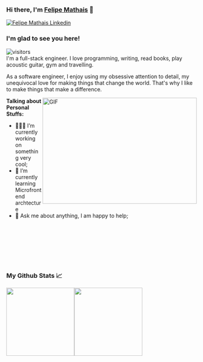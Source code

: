 ### Hi there, I'm [Felipe Mathais](https://github.com/fehmathais) 👋

<a href="https://www.linkedin.com/in/felipe-mathais/" rel="some text">![Felipe Mathais Linkedin](https://img.shields.io/badge/LinkedIn-0077B5?style=for-the-badge&logo=linkedin&logoColor=white)</a>

### I'm glad to see you here!  
![visitors](https://visitor-badge.glitch.me/badge?page_id=page.fehmathais)  
I'm a full-stack engineer. I love programming, writing, read books, play acoustic guitar, gym and travelling.

As a software engineer, I enjoy using my obsessive attention to detail, my unequivocal love for making things that change the world. That's why I like to make things that make a difference.

<img align="right" alt="GIF" src="https://github.com/Gapur/Gapur/blob/master/coding.gif?raw=true" width="408" height="280" />
  
**Talking about Personal Stuffs:**

- 👨🏻‍💻 I’m currently working on something very cool;
- 🚀 I’m currently learning Microfrontend archtecture
- 💬 Ask me about anything, I am happy to help;

<br />
<br />
<br />
<br />
<br />
<br />

### My Github Stats 📈
<img height="180rem" src="https://github-readme-stats.vercel.app/api?username=fehmathais&show_icons=true&hide_border=true&&count_private=true&include_all_commits=true&theme=ayu-mirage" /><img height="180rem" src="https://github-readme-stats.vercel.app/api/top-langs/?username=fehmathais&layout=compact&theme=ayu-mirage" />
<!--
**fehmathais/fehmathais** is a ✨ _special_ ✨ repository because its `README.md` (this file) appears on your GitHub profile.

